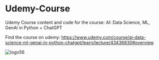 # Udemy-Course
Udemy Course content and code for the course: AI: Data Science, ML, GenAI in Python + ChatGPT

Find the course on udemy: https://www.udemy.com/course/ai-data-science-ml-genai-in-python-chatgpt/learn/lecture/43436830#overview 



![logo56](https://github.com/danalytixx/Udemy-Course/assets/63015231/9410c8fe-09aa-4875-96d5-4302071f9fc5)




